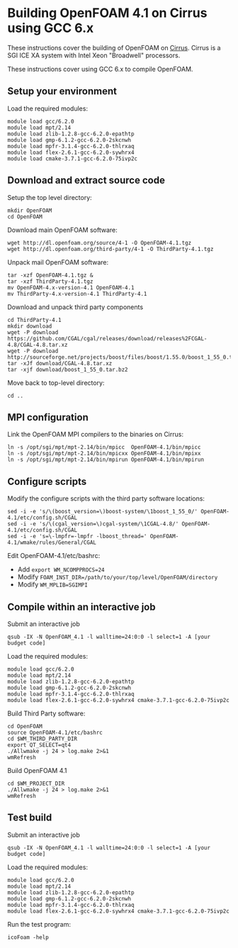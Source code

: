Building OpenFOAM 4.1 on Cirrus using GCC 6.x
=============================================

These instructions cover the building of OpenFOAM on [Cirrus](http://www.cirrus.ac.uk).
Cirrus is a SGI ICE XA system with Intel Xeon "Broadwell" processors.

These instructions cover using GCC 6.x to compile OpenFOAM.

Setup your environment
----------------------

Load the required modules:

    module load gcc/6.2.0
    module load mpt/2.14
    module load zlib-1.2.8-gcc-6.2.0-epathtp
    module load gmp-6.1.2-gcc-6.2.0-2skcnwh
    module load mpfr-3.1.4-gcc-6.2.0-thlrxaq 
    module load flex-2.6.1-gcc-6.2.0-sywhrx4
    module load cmake-3.7.1-gcc-6.2.0-75ivp2c 


Download and extract source code
--------------------------------

Setup the top level directory:

    mkdir OpenFOAM
    cd OpenFOAM

Download main OpenFOAM software:

    wget http://dl.openfoam.org/source/4-1 -O OpenFOAM-4.1.tgz
    wget http://dl.openfoam.org/third-party/4-1 -O ThirdParty-4.1.tgz

Unpack mail OpenFOAM software:

    tar -xzf OpenFOAM-4.1.tgz &
    tar -xzf ThirdParty-4.1.tgz
    mv OpenFOAM-4.x-version-4.1 OpenFOAM-4.1
    mv ThirdParty-4.x-version-4.1 ThirdParty-4.1

Download and unpack third party components

    cd ThirdParty-4.1
    mkdir download
    wget -P download https://github.com/CGAL/cgal/releases/download/releases%2FCGAL-4.8/CGAL-4.8.tar.xz
    wget -P download http://sourceforge.net/projects/boost/files/boost/1.55.0/boost_1_55_0.tar.bz2
    tar -xJf download/CGAL-4.8.tar.xz
    tar -xjf download/boost_1_55_0.tar.bz2

Move back to top-level directory:

    cd ..

MPI configuration
-----------------

Link the OpenFOAM MPI compilers to the binaries on Cirrus:

    ln -s /opt/sgi/mpt/mpt-2.14/bin/mpicc  OpenFOAM-4.1/bin/mpicc
    ln -s /opt/sgi/mpt/mpt-2.14/bin/mpicxx OpenFOAM-4.1/bin/mpixx
    ln -s /opt/sgi/mpt/mpt-2.14/bin/mpirun OpenFOAM-4.1/bin/mpirun

Configure scripts
-----------------

Modify the configure scripts with the third party software locations:

    sed -i -e 's/\(boost_version=\)boost-system/\1boost_1_55_0/' OpenFOAM-4.1/etc/config.sh/CGAL
    sed -i -e 's/\(cgal_version=\)cgal-system/\1CGAL-4.8/' OpenFOAM-4.1/etc/config.sh/CGAL
    sed -i -e 's=\-lmpfr=-lmpfr -lboost_thread=' OpenFOAM-4.1/wmake/rules/General/CGAL

Edit OpenFOAM-4.1/etc/bashrc:

* Add `export WM_NCOMPPROCS=24`
* Modify `FOAM_INST_DIR=/path/to/your/top/level/OpenFOAM/directory`
* Modify `WM_MPLIB=SGIMPI`

Compile within an interactive job
---------------------------------

Submit an interactive job

    qsub -IX -N OpenFOAM_4.1 -l walltime=24:0:0 -l select=1 -A [your budget code]

Load the required modules:

    module load gcc/6.2.0
    module load mpt/2.14
    module load zlib-1.2.8-gcc-6.2.0-epathtp
    module load gmp-6.1.2-gcc-6.2.0-2skcnwh
    module load mpfr-3.1.4-gcc-6.2.0-thlrxaq 
    module load flex-2.6.1-gcc-6.2.0-sywhrx4 cmake-3.7.1-gcc-6.2.0-75ivp2c 

Build Third Party software:

    cd OpenFOAM
    source OpenFOAM-4.1/etc/bashrc
    cd $WM_THIRD_PARTY_DIR
    export QT_SELECT=qt4
    ./Allwmake -j 24 > log.make 2>&1
    wmRefresh

Build OpenFOAM 4.1

    cd $WM_PROJECT_DIR
    ./Allwmake -j 24 > log.make 2>&1
    wmRefresh

Test build
----------

Submit an interactive job

    qsub -IX -N OpenFOAM_4.1 -l walltime=24:0:0 -l select=1 -A [your budget code]

Load the required modules:

    module load gcc/6.2.0
    module load mpt/2.14
    module load zlib-1.2.8-gcc-6.2.0-epathtp
    module load gmp-6.1.2-gcc-6.2.0-2skcnwh
    module load mpfr-3.1.4-gcc-6.2.0-thlrxaq 
    module load flex-2.6.1-gcc-6.2.0-sywhrx4 cmake-3.7.1-gcc-6.2.0-75ivp2c 

Run the test program:

    icoFoam -help

